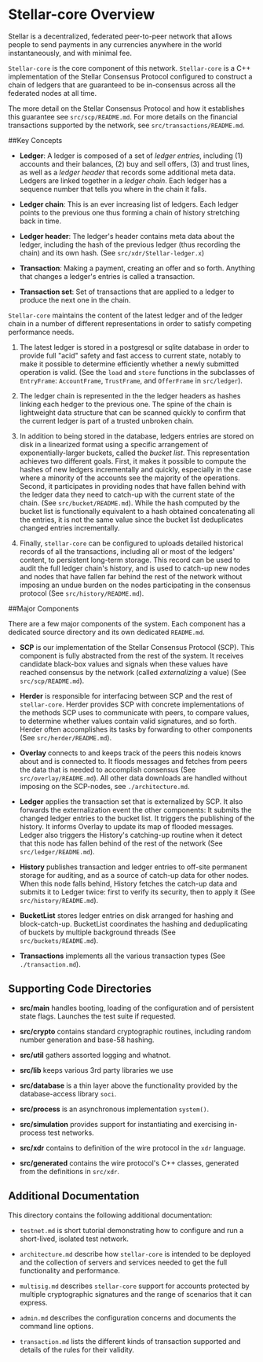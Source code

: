 # Stellar-core Overview

Stellar is a decentralized, federated peer-to-peer network that allows people to
send payments in any currencies anywhere in the world instantaneously, and with
minimal fee.

`Stellar-core` is the core component of this network. `Stellar-core` is a C++
implementation of the Stellar Consensus Protocol configured to construct a chain
of ledgers that are guaranteed to be in-consensus across all the federated nodes
at all time.

The more detail on the Stellar Consensus Protocol and how it establishes this
guarantee see `src/scp/README.md`. For more details on the financial
transactions supported by the network, see `src/transactions/README.md`.

##Key Concepts

- **Ledger**: A ledger is composed of a set of _ledger entries_, including (1)
  accounts and their balances, (2) buy and sell offers, (3) and trust lines, as
  well as a _ledger header_ that records some additional meta data. Ledgers are
  linked together in a _ledger chain_. Each ledger has a sequence number that
  tells you where in the chain it falls.

- **Ledger chain**: This is an ever increasing list of ledgers. Each ledger
  points to the previous one thus forming a chain of history stretching back in
  time.

- **Ledger header**: The ledger's header contains meta data about the ledger,
  including the hash of the previous ledger (thus recording the chain) and its own
  hash. (See `src/xdr/Stellar-ledger.x`)

- **Transaction**: Making a payment, creating an offer and so forth. Anything
  that changes a ledger's entries is called a transaction.

- **Transaction set**: Set of transactions that are applied to a ledger to
  produce the next one in the chain.


`Stellar-core` maintains the content of the latest ledger and of the ledger
chain in a number of different representations in order to satisfy competing
performance needs.

 1. The latest ledger is stored in a postgresql or sqlite database in order to
    provide full "acid" safety and fast access to current state, notably to make
    it possible to determine efficiently whether a newly submitted operation is
    valid. (See the `load` and `store` functions in the subclasses of
    `EntryFrame`: `AccountFrame`, `TrustFrame`, and `OfferFrame` in
    `src/ledger`).

 2. The ledger chain is represented in the the ledger headers as hashes linking
    each hedger to the previous one. The spine of the chain is lightweight data
    structure that can be scanned quickly to confirm that the current ledger is
    part of a trusted unbroken chain.

 3. In addition to being stored in the database, ledgers entries are stored on
    disk in a linearized format using a specific arrangement of
    exponentially-larger buckets, called the _bucket list_. This representation
    achieves two different goals. First, it makes it possible to compute the
    hashes of new ledgers incrementally and quickly, especially in the case
    where a minority of the accounts see the majority of the operations. Second,
    it participates in providing nodes that have fallen behind with the ledger
    data they need to catch-up with the current state of the chain. (See
    `src/bucket/README.md`). While the hash computed by the bucket list is
    functionally equivalent to a hash obtained concatenating all the entries, it
    is not the same value since the bucket list deduplicates changed entries
    incrementally.

 4. Finally, `stellar-core` can be configured to uploads detailed historical
    records of all the transactions, including all or most of the ledgers'
    content, to persistent long-term storage. This record can be used to audit
    the full ledger chain's history, and is used to catch-up new nodes and nodes
    that have fallen far behind the rest of the network without imposing an
    undue burden on the nodes participating in the consensus protocol (See
    `src/history/README.md`).


##Major Components

There are a few major components of the system. Each component has a dedicated
source directory and its own dedicated `README.md`.


* **SCP** is our implementation of the Stellar Consensus Protocol (SCP). This
  component is fully abstracted from the rest of the system. It receives
  candidate black-box values and signals when these values have reached
  consensus by the network (called _externalizing_ a value) (See
  `src/scp/README.md`).

* **Herder** is responsible for interfacing between SCP and the rest of
  `stellar-core`. Herder provides SCP with concrete implementations of the
  methods SCP uses to communicate with peers, to compare values, to determine
  whether values contain valid signatures, and so forth. Herder often accomplishes
  its tasks by forwarding to other components (See `src/herder/README.md`).

* **Overlay** connects to and keeps track of the peers this nodeis knows
  about and is connected to. It floods messages and fetches from peers the data
  that is needed to accomplish consensus (See `src/overlay/README.md`). All
  other data downloads are handled without imposing on the SCP-nodes, see 
  `./architecture.md`.
  
* **Ledger** applies the transaction set that is externalized by SCP. It also
  forwards the externalization event the other components: It submits the
  changed ledger entries to the bucket list. It triggers the publishing of the
  history. It informs Overlay to update its map of flooded messages. Ledger also
  triggers the History's catching-up routine when it detect that this node has fallen
  behind of the rest of the network (See `src/ledger/README.md`).

* **History** publishes transaction and ledger entries to off-site permanent
  storage for auditing, and as a source of catch-up data for other nodes. When
  this node falls behind, History fetches the catch-up data and submits it to
  Ledger twice: first to verify its security, then to apply it (See `src/history/README.md`).

* **BucketList** stores ledger entries on disk arranged for hashing and
  block-catch-up. BucketList coordinates the hashing and deduplicating of
  buckets by multiple background threads (See `src/buckets/README.md`).

* **Transactions** implements all the various transaction types (See
  `./transaction.md`).


## Supporting Code Directories

* **src/main** handles booting, loading of the configuration and of persistent state
  flags. Launches the test suite if requested.

* **src/crypto** contains standard cryptographic routines, including random number
  generation and base-58 hashing.

* **src/util** gathers assorted logging and whatnot.

* **src/lib** keeps various 3rd party libraries we use

* **src/database** is a thin layer above the functionality provided by the
  database-access library `soci`.
  
* **src/process** is an asynchronous implementation `system()`.

* **src/simulation** provides support for instantiating and exercising in-process
  test networks.

* **src/xdr** contains to definition of the wire protocol in the `xdr` language.

* **src/generated** contains the wire protocol's C++ classes, generated from the definitions
  in `src/xdr`.


## Additional Documentation

This directory contains the following additional documentation:

* `testnet.md` is short tutorial demonstrating how to configure and run a
  short-lived, isolated test network.

* `architecture.md` describe how `stellar-core` is intended to be deployed and the
  collection of servers and services needed to get the full functionality and
  performance.

* `multisig.md` describes `stellar-core` support for accounts protected by
  multiple cryptographic signatures and the range of scenarios that it can
  express.

* `admin.md` describes the configuration concerns and documents the command line
  options.

* `transaction.md` lists the different kinds of transaction supported and
  details of the rules for their validity.

